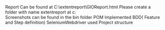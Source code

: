 Report Can be found at C:\extentreport\GIOReport.html
Please create a folder with name extentreport at c:\
Screenshots can be found in the bin folder
POM Implemented
BDD( Feature and Step definition)
SeleniumWebdriver used
Project structure
